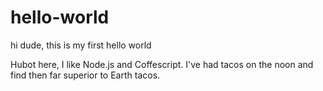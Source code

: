 # hello-world
hi dude, this is my first hello world

Hubot here, I like Node.js and Coffescript.
I've had tacos on the noon  and find then far superior to Earth tacos.
